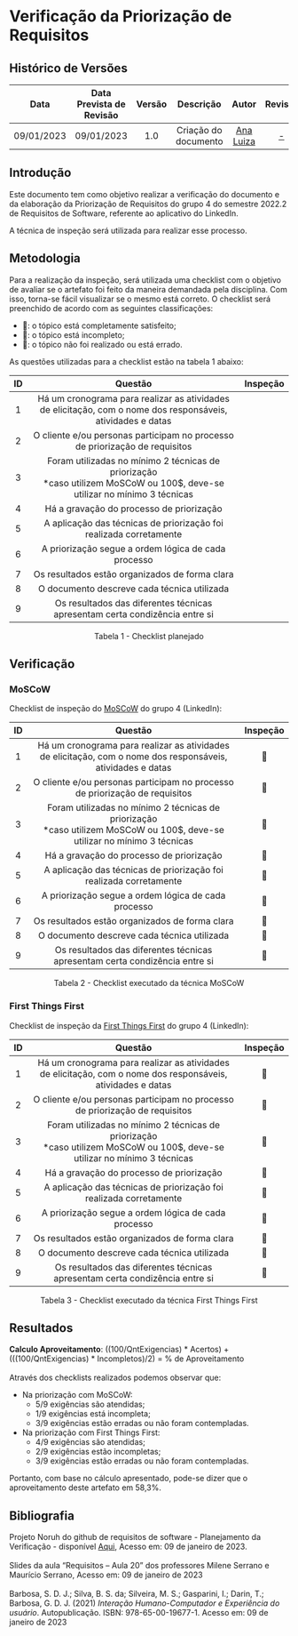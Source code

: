 # Verificação da Priorização de Requisitos
## <a>Histórico de Versões</a>
|Data|Data Prevista de Revisão|Versão|Descrição|Autor|Revisor|
| :----------: |:-----------:| :------: | :-----------: | :---------: |:---------: |
|09/01/2023|09/01/2023|1.0|Criação do documento| [Ana Luiza](https://github.com/AnHoff) | [-](https://github.com/) |

## <a>Introdução</a>
Este documento tem como objetivo realizar a verificação do documento e da elaboração da Priorização de Requisitos do grupo 4 do semestre 2022.2 de Requisitos de Software, referente ao aplicativo do LinkedIn.

A técnica de inspeção será utilizada para realizar esse processo.

## <a>Metodologia</a>
Para a realização da inspeção, será utilizada uma checklist com o objetivo de avaliar se o artefato foi feito da maneira demandada pela disciplina. Com isso, torna-se fácil visualizar se o mesmo está correto. O checklist será preenchido de acordo com as seguintes classificações:

* 🥇: o tópico está completamente satisfeito;
* 🥈: o tópico está incompleto;
* 🥉: o tópico não foi realizado ou está errado.

As questões utilizadas para a checklist estão na tabela 1 abaixo:

<center>

| ID  |                                    Questão                                    | Inspeção |
| :-: | :---------------------------------------------------------------------------: | :------: |
|  1  |Há um cronograma para realizar as atividades de elicitação, com o nome dos responsáveis, atividades e datas                                                                                 |          |
|  2  |O cliente e/ou personas participam no processo de priorização de requisitos    |          |
|  3  |Foram utilizadas no mínimo 2 técnicas de priorização<br>*caso utilizem MoSCoW ou 100$, deve-se utilizar no mínimo 3 técnicas                                                                            |          |
|  4  |Há a gravação do processo de priorização                                       |          |
|  5  |A aplicação das técnicas de priorização foi realizada corretamente             |          |
|  6  |A priorização segue a ordem lógica de cada processo                            |          |
|  7  |Os resultados estão organizados de forma clara                                 |          |
|  8  |O documento descreve cada técnica utilizada                                    |          |
|  9  |Os resultados das diferentes técnicas apresentam certa condizência entre si    |          |

Tabela 1 - Checklist planejado

</center>

## <a>Verificação</a>
### <a>MoSCoW</a>
Checklist de inspeção do [MoSCoW](https://requisitos-de-software.github.io/2022.2-LinkedIn/elicitacao/moscow/) do grupo 4 (LinkedIn):

<center>

| ID  |                                    Questão                                    | Inspeção |
| :-: | :---------------------------------------------------------------------------: | :------: |
|  1  |Há um cronograma para realizar as atividades de elicitação, com o nome dos responsáveis, atividades e datas                                                                                 |    🥉   |
|  2  |O cliente e/ou personas participam no processo de priorização de requisitos    |    🥉   |
|  3  |Foram utilizadas no mínimo 2 técnicas de priorização<br>*caso utilizem MoSCoW ou 100$, deve-se utilizar no mínimo 3 técnicas                                                                            |    🥈   |
|  4  |Há a gravação do processo de priorização                                       |    🥉   |
|  5  |A aplicação das técnicas de priorização foi realizada corretamente             |    🥇   |
|  6  |A priorização segue a ordem lógica de cada processo                            |    🥇   |
|  7  |Os resultados estão organizados de forma clara                                 |    🥇   |
|  8  |O documento descreve cada técnica utilizada                                    |    🥇   |
|  9  |Os resultados das diferentes técnicas apresentam certa condizência entre si    |    🥇   |

Tabela 2 - Checklist executado da técnica MoSCoW

</center>

### <a>First Things First</a>
Checklist de inspeção da [First Things First](https://requisitos-de-software.github.io/2022.2-LinkedIn/elicitacao/first_things_first/) do grupo 4 (LinkedIn):

<center>

| ID  |                                    Questão                                    | Inspeção |
| :-: | :---------------------------------------------------------------------------: | :------: |
|  1  |Há um cronograma para realizar as atividades de elicitação, com o nome dos responsáveis, atividades e datas                                                                                 |    🥉   |
|  2  |O cliente e/ou personas participam no processo de priorização de requisitos    |    🥉   |
|  3  |Foram utilizadas no mínimo 2 técnicas de priorização<br>*caso utilizem MoSCoW ou 100$, deve-se utilizar no mínimo 3 técnicas                                                                            |    🥈   |
|  4  |Há a gravação do processo de priorização                                       |    🥉   |
|  5  |A aplicação das técnicas de priorização foi realizada corretamente             |    🥇   |
|  6  |A priorização segue a ordem lógica de cada processo                            |    🥇   |
|  7  |Os resultados estão organizados de forma clara                                 |    🥇   |
|  8  |O documento descreve cada técnica utilizada                                    |    🥈   |
|  9  |Os resultados das diferentes técnicas apresentam certa condizência entre si    |    🥇   |

Tabela 3 - Checklist executado da técnica First Things First

</center>

## <a>Resultados</a>
<a>**Calculo Aproveitamento**</a>: ((100/QntExigencias) * Acertos) + (((100/QntExigencias) * Incompletos)/2) = % de Aproveitamento<br></br>
Através dos checklists realizados podemos observar que:

* Na priorização com MoSCoW:
    * 5/9 exigências são atendidas;
    * 1/9 exigências está incompleta;
    * 3/9 exigências estão erradas ou não foram contempladas.
* Na priorização com First Things First:
    * 4/9 exigências são atendidas;
    * 2/9 exigências estão incompletas;
    * 3/9 exigências estão erradas ou não foram contempladas.

Portanto, com base no cálculo apresentado, pode-se dizer que o aproveitamento deste artefato em 58,3%.

## <a>Bibliografia</a>
Projeto Noruh do github de requisitos de software - Planejamento da Verificação - disponível [Aqui](https://requisitos-de-software.github.io/2022.1-Noruh/analise/verificacao/planejamento/), Acesso em: 09 de janeiro de 2023.<br><br> 
Slides da aula “Requisitos – Aula 20” dos professores Milene Serrano e Maurício Serrano, Acesso em: 09 de janeiro de 2023<br><br> 
Barbosa, S. D. J.; Silva, B. S. da; Silveira, M. S.; Gasparini, I.; Darin, T.; Barbosa, G. D. J. (2021) _Interação Humano-Computador e Experiência do usuário_. Autopublicação. ISBN: 978-65-00-19677-1. Acesso em: 09 de janeiro de 2023